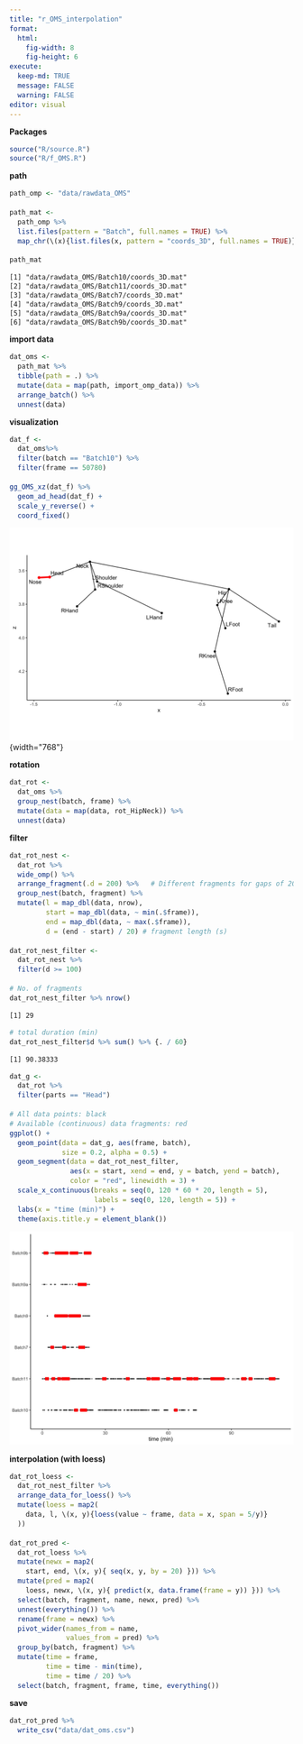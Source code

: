 ```yaml
---
title: "r_OMS_interpolation"
format: 
  html: 
    fig-width: 8
    fig-height: 6
execute: 
  keep-md: TRUE
  message: FALSE
  warning: FALSE
editor: visual
---
```


**Packages**

``` {.r .cell-code}
source("R/source.R")
source("R/f_OMS.R")
```

**path**

``` {.r .cell-code}
path_omp <- "data/rawdata_OMS"

path_mat <-
  path_omp %>% 
  list.files(pattern = "Batch", full.names = TRUE) %>% 
  map_chr(\(x){list.files(x, pattern = "coords_3D", full.names = TRUE)})

path_mat
```

```         
[1] "data/rawdata_OMS/Batch10/coords_3D.mat"
[2] "data/rawdata_OMS/Batch11/coords_3D.mat"
[3] "data/rawdata_OMS/Batch7/coords_3D.mat" 
[4] "data/rawdata_OMS/Batch9/coords_3D.mat" 
[5] "data/rawdata_OMS/Batch9a/coords_3D.mat"
[6] "data/rawdata_OMS/Batch9b/coords_3D.mat"
```



**import data**


``` {.r .cell-code}
dat_oms <-
  path_mat %>% 
  tibble(path = .) %>% 
  mutate(data = map(path, import_omp_data)) %>% 
  arrange_batch() %>% 
  unnest(data)
```


**visualization**


``` {.r .cell-code}
dat_f <-
  dat_oms%>% 
  filter(batch == "Batch10") %>% 
  filter(frame == 50780) 

gg_OMS_xz(dat_f) %>% 
  geom_ad_head(dat_f) +
  scale_y_reverse() +
  coord_fixed()
```


![](r_OMS_interpolation_files/figure-html/unnamed-chunk-4-1.png){width="768"}



**rotation**


``` {.r .cell-code}
dat_rot <-
  dat_oms %>% 
  group_nest(batch, frame) %>% 
  mutate(data = map(data, rot_HipNeck)) %>% 
  unnest(data)
```


**filter**


``` {.r .cell-code}
dat_rot_nest <-
  dat_rot %>% 
  wide_omp() %>% 
  arrange_fragment(.d = 200) %>%   # Different fragments for gaps of 200 frames or more
  group_nest(batch, fragment) %>% 
  mutate(l = map_dbl(data, nrow),
         start = map_dbl(data, ~ min(.$frame)),
         end = map_dbl(data, ~ max(.$frame)),
         d = (end - start) / 20) # fragment length (s)

dat_rot_nest_filter <-
  dat_rot_nest %>% 
  filter(d >= 100) 

# No. of fragments
dat_rot_nest_filter %>% nrow()
```


```         
[1] 29
```


``` {.r .cell-code}
# total duration (min)
dat_rot_nest_filter$d %>% sum() %>% {. / 60}
```


```         
[1] 90.38333
```



``` {.r .cell-code}
dat_g <-
  dat_rot %>% 
  filter(parts == "Head")

# All data points: black
# Available (continuous) data fragments: red
ggplot() +
  geom_point(data = dat_g, aes(frame, batch),
             size = 0.2, alpha = 0.5) +
  geom_segment(data = dat_rot_nest_filter,
               aes(x = start, xend = end, y = batch, yend = batch),
               color = "red", linewidth = 3) +
  scale_x_continuous(breaks = seq(0, 120 * 60 * 20, length = 5),
                     labels = seq(0, 120, length = 5)) +
  labs(x = "time (min)") +
  theme(axis.title.y = element_blank())
```


![](r_OMS_interpolation_files/figure-html/unnamed-chunk-7-1.png)


**interpolation (with loess)**


``` {.r .cell-code}
dat_rot_loess <-
  dat_rot_nest_filter %>% 
  arrange_data_for_loess() %>% 
  mutate(loess = map2(
    data, l, \(x, y){loess(value ~ frame, data = x, span = 5/y)}
  ))

dat_rot_pred <-
  dat_rot_loess %>% 
  mutate(newx = map2(
    start, end, \(x, y){ seq(x, y, by = 20) })) %>%
  mutate(pred = map2(
    loess, newx, \(x, y){ predict(x, data.frame(frame = y)) })) %>% 
  select(batch, fragment, name, newx, pred) %>% 
  unnest(everything()) %>% 
  rename(frame = newx) %>% 
  pivot_wider(names_from = name,
              values_from = pred) %>% 
  group_by(batch, fragment) %>% 
  mutate(time = frame,
         time = time - min(time),
         time = time / 20) %>% 
  select(batch, fragment, frame, time, everything())
```


**save**

``` {.r .cell-code}
dat_rot_pred %>% 
  write_csv("data/dat_oms.csv")
```

